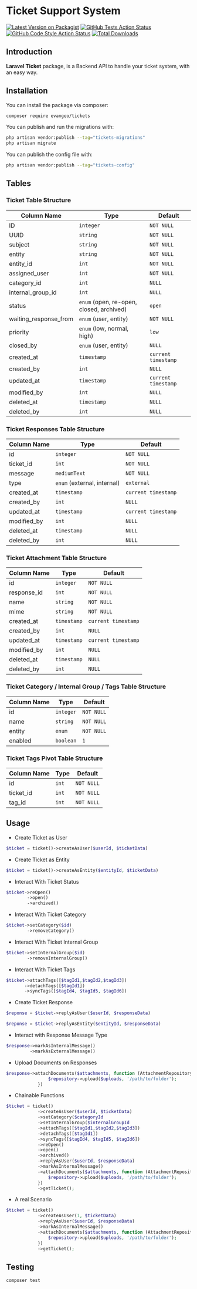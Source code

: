 # Ticket Support System

[![Latest Version on Packagist](https://img.shields.io/packagist/v/epls-tickets/tickets.svg?style=flat-square)](https://packagist.org/packages/epls-tickets/tickets)
[![GitHub Tests Action Status](https://img.shields.io/github/actions/workflow/status/epls-tickets/tickets/run-tests.yml?branch=main&label=tests&style=flat-square)](https://github.com/epls-tickets/tickets/actions?query=workflow%3Arun-tests+branch%3Amain)
[![GitHub Code Style Action Status](https://img.shields.io/github/actions/workflow/status/epls-tickets/tickets/fix-php-code-style-issues.yml?branch=main&label=code%20style&style=flat-square)](https://github.com/epls-tickets/tickets/actions?query=workflow%3A"Fix+PHP+code+style+issues"+branch%3Amain)
[![Total Downloads](https://img.shields.io/packagist/dt/epls-tickets/tickets.svg?style=flat-square)](https://packagist.org/packages/epls-tickets/tickets)

## Introduction

__Laravel Ticket__ package, is a Backend API to handle your ticket system, with an easy way.

## Installation

You can install the package via composer:

```bash
composer require evangeo/tickets
```

You can publish and run the migrations with:

```bash
php artisan vendor:publish --tag="tickets-migrations"
php artisan migrate
```

You can publish the config file with:

```bash
php artisan vendor:publish --tag="tickets-config"
```

## Tables

### Ticket Table Structure

| Column Name           | Type                                     | Default             |
|-----------------------|------------------------------------------|---------------------|
| ID                    | `integer`                                | `NOT NULL`          |
| UUID                  | `string`                                 | `NOT NULL`          |
| subject               | `string`                                 | `NOT NULL`          |
| entity                | `string`                                 | `NOT NULL`          |
| entity_id             | `int`                                    | `NOT NULL`          |
| assigned_user         | `int`                                    | `NOT NULL`          |
| category_id           | `int`                                    | `NULL`              |
| internal_group_id     | `int`                                    | `NULL`              |
| status                | `enum` (open, re-open, closed, archived) | `open`              |
| waiting_response_from | `enum` (user, entity)                    | `NOT NULL`          |
| priority              | `enum` (low, normal, high)               | `low`               |
| closed_by             | `enum` (user, entity)                    | `NULL`              |
| created_at            | `timestamp`                              | `current timestamp` |
| created_by            | `int`                                    | `NULL`              |
| updated_at            | `timestamp`                              | `current timestamp` |
| modified_by           | `int`                                    | `NULL`              |
| deleted_at            | `timestamp`                              | `NULL`              |
| deleted_by            | `int`                                    | `NULL`              |

### Ticket Responses Table Structure

| Column Name | Type                        | Default             |
|-------------|-----------------------------|---------------------|
| id          | `integer`                   | `NOT NULL`          |
| ticket_id   | `int`                       | `NOT NULL`          |
| message     | `mediumText`                | `NOT NULL`          |
| type        | `enum` (external, internal) | `external`          |
| created_at  | `timestamp`                 | `current timestamp` |
| created_by  | `int`                       | `NULL`              |
| updated_at  | `timestamp`                 | `current timestamp` |
| modified_by | `int`                       | `NULL`              |
| deleted_at  | `timestamp`                 | `NULL`              |
| deleted_by  | `int`                       | `NULL`              |

### Ticket Attachment Table Structure

| Column Name | Type        | Default             |
|-------------|-------------|---------------------|
| id          | `integer`   | `NOT NULL`          |
| response_id | `int`       | `NOT NULL`          |
| name        | `string`    | `NOT NULL`          |
| mime        | `string`    | `NOT NULL`          |
| created_at  | `timestamp` | `current timestamp` |
| created_by  | `int`       | `NULL`              |
| updated_at  | `timestamp` | `current timestamp` |
| modified_by | `int`       | `NULL`              |
| deleted_at  | `timestamp` | `NULL`              |
| deleted_by  | `int`       | `NULL`              |

### Ticket Category / Internal Group / Tags Table Structure

| Column Name | Type      | Default    |
|-------------|-----------|------------|
| id          | `integer` | `NOT NULL` |
| name        | `string`  | `NOT NULL` |
| entity      | `enum`    | `NOT NULL` |
| enabled     | `boolean` | `1 `       |

### Ticket Tags Pivot Table Structure

| Column Name | Type      | Default    |
|-------------|-----------|------------|
| id          | `int`     | `NOT NULL` |
| ticket_id   | `int`     | `NOT NULL` |
| tag_id      | `int`     | `NOT NULL` |

## Usage

- Create Ticket as User
```php
$ticket = ticket()->createAsUser($userId, $ticketData)
```

- Create Ticket as Entity
```php
$ticket = ticket()->createAsEntity($entityId, $ticketData)
```

- Interact With Ticket Status
```php
$ticket->reOpen()
        ->open()
        ->archived()
```

- Interact With Ticket Category
```php
$ticket->setCategory($id)
        ->removeCategory()
```

- Interact With Ticket Internal Group
```php
$ticket->setInternalGroup($id)
        ->removeInternalGroup()
```

- Interact With Ticket Tags
```php
$ticket->attachTags([$tagId1,$tagId2,$tagId3])
       ->detachTags([$tagId1])
       ->syncTags([$tagId4, $tagId5, $tagId6])
```

- Create Ticket Response
```php
$reponse = $ticket->replyAsUser($userId, $responseData)

$reponse = $ticket->replyAsEntity($entityId, $responseData)
```

- Interact with Response Message Type
```php
$response->markAsInternalMessage()
         ->markAsExternalMessage()
```

- Upload Documents on Responses
```php
$response->attachDocuments($attachments, function (AttachmentRepository $repository) use ($uploads){
                $repository->upload($uploads, '/path/to/folder');
            })
```

- Chainable Functions
```php
$ticket = ticket()
            ->createAsUser($userId, $ticketData)
            ->setCategory($categoryId
            ->setInternalGroup($internalGroupId
            ->attachTags([$tagId1,$tagId2,$tagId3])
            ->detachTags([$tagId1])
            ->syncTags([$tagId4, $tagId5, $tagId6])
            ->reOpen()
            ->open()
            ->archived()
            ->replyAsUser($userId, $responseData)
            ->markAsInternalMessage()
            ->attachDocuments($attachments, function (AttachmentRepository $repository) use ($uploads){
                $repository->upload($uploads, '/path/to/folder');
            })
            ->getTicket();
```

- A real Scenario
```php
$ticket = ticket()
            ->createAsUser(1, $ticketData)
            ->replyAsUser($userId, $responseData)
            ->markAsInternalMessage()
            ->attachDocuments($attachments, function (AttachmentRepository $repository) use ($uploads){
                $repository->upload($uploads, '/path/to/folder');
            })
            ->getTicket();
```

## Testing

```bash
composer test
```
